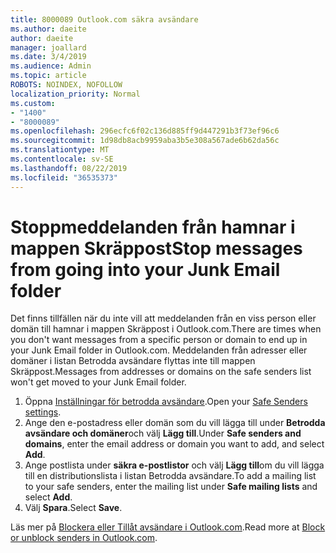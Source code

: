 ```yaml
---
title: 8000089 Outlook.com säkra avsändare
ms.author: daeite
author: daeite
manager: joallard
ms.date: 3/4/2019
ms.audience: Admin
ms.topic: article
ROBOTS: NOINDEX, NOFOLLOW
localization_priority: Normal
ms.custom:
- "1400"
- "8000089"
ms.openlocfilehash: 296ecfc6f02c136d885ff9d447291b3f73ef96c6
ms.sourcegitcommit: 1d98db8acb9959aba3b5e308a567ade6b62da56c
ms.translationtype: MT
ms.contentlocale: sv-SE
ms.lasthandoff: 08/22/2019
ms.locfileid: "36535373"
---
```

# <a name="stop-messages-from-going-into-your-junk-email-folder"></a><span data-ttu-id="edf19-102">Stoppmeddelanden från hamnar i mappen Skräppost</span><span class="sxs-lookup"><span data-stu-id="edf19-102">Stop messages from going into your Junk Email folder</span></span>

<span data-ttu-id="edf19-103">Det finns tillfällen när du inte vill att meddelanden från en viss person eller domän till hamnar i mappen Skräppost i Outlook.com.</span><span class="sxs-lookup"><span data-stu-id="edf19-103">There are times when you don't want messages from a specific person or domain to end up in your Junk Email folder in Outlook.com.</span></span> <span data-ttu-id="edf19-104">Meddelanden från adresser eller domäner i listan Betrodda avsändare flyttas inte till mappen Skräppost.</span><span class="sxs-lookup"><span data-stu-id="edf19-104">Messages from addresses or domains on the safe senders list won't get moved to your Junk Email folder.</span></span>

1. <span data-ttu-id="edf19-105">Öppna [Inställningar för betrodda avsändare](https://go.microsoft.com/fwlink/?linkid=2035804).</span><span class="sxs-lookup"><span data-stu-id="edf19-105">Open your [Safe Senders settings](https://go.microsoft.com/fwlink/?linkid=2035804).</span></span>
2. <span data-ttu-id="edf19-106">Ange den e-postadress eller domän som du vill lägga till under **Betrodda avsändare och domäner**och välj **Lägg till**.</span><span class="sxs-lookup"><span data-stu-id="edf19-106">Under **Safe senders and domains**, enter the email address or domain you want to add, and select **Add**.</span></span>
3. <span data-ttu-id="edf19-107">Ange postlista under **säkra e-postlistor** och välj **Lägg till**om du vill lägga till en distributionslista i listan Betrodda avsändare.</span><span class="sxs-lookup"><span data-stu-id="edf19-107">To add a mailing list to your safe senders, enter the mailing list under **Safe mailing lists** and select **Add**.</span></span>
4. <span data-ttu-id="edf19-108">Välj **Spara**.</span><span class="sxs-lookup"><span data-stu-id="edf19-108">Select **Save**.</span></span>

<span data-ttu-id="edf19-109">Läs mer på [Blockera eller Tillåt avsändare i Outlook.com](https://support.office.com/article/afba1c94-77bb-4f50-8b85-057cf52f4d5e?wt.mc_id=Office_Outlook_com_Alchemy).</span><span class="sxs-lookup"><span data-stu-id="edf19-109">Read more at [Block or unblock senders in Outlook.com](https://support.office.com/article/afba1c94-77bb-4f50-8b85-057cf52f4d5e?wt.mc_id=Office_Outlook_com_Alchemy).</span></span>